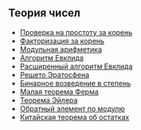## Теория чисел

  - [Проверка на простоту за
    корень](Проверка_на_простоту_за_корень "wikilink")
  - [Факторизация за корень](Факторизация_за_корень "wikilink")
  - [Модульная арифметика](Модульная_арифметика "wikilink")
  - [Алгоритм Евклида](Алгоритм_Евклида "wikilink")
  - [Расширенный алгоритм
    Евклида](Расширенный_алгоритм_Евклида "wikilink")
  - [Решето Эратосфена](Решето_Эратосфена "wikilink")
  - [Бинарное возведение в
    степень](Бинарное_возведение_в_степень "wikilink")
  - [Малая теорема Ферма](Малая_теорема_Ферма "wikilink")
  - [Теорема Эйлера](Теорема_Эйлера "wikilink")
  - [Обратный элемент по модулю](Обратный_элемент_по_модулю "wikilink")
  - [Китайская теорема об
    остатках](Китайская_теорема_об_остатках "wikilink")